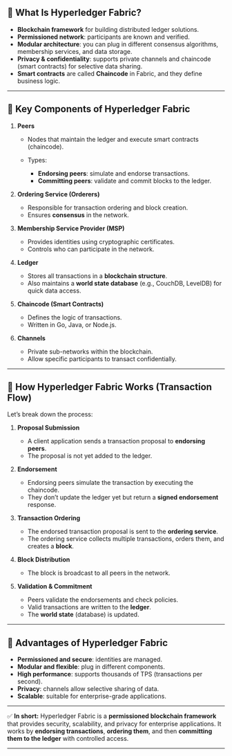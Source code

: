 ## 🔹 What Is Hyperledger Fabric?

* **Blockchain framework** for building distributed ledger solutions.
* **Permissioned network**: participants are known and verified.
* **Modular architecture**: you can plug in different consensus algorithms, membership services, and data storage.
* **Privacy & confidentiality**: supports private channels and chaincode (smart contracts) for selective data sharing.
* **Smart contracts** are called **Chaincode** in Fabric, and they define business logic.

---

## 🔹 Key Components of Hyperledger Fabric

1. **Peers**

   * Nodes that maintain the ledger and execute smart contracts (chaincode).
   * Types:

     * **Endorsing peers**: simulate and endorse transactions.
     * **Committing peers**: validate and commit blocks to the ledger.

2. **Ordering Service (Orderers)**

   * Responsible for transaction ordering and block creation.
   * Ensures **consensus** in the network.

3. **Membership Service Provider (MSP)**

   * Provides identities using cryptographic certificates.
   * Controls who can participate in the network.

4. **Ledger**

   * Stores all transactions in a **blockchain structure**.
   * Also maintains a **world state database** (e.g., CouchDB, LevelDB) for quick data access.

5. **Chaincode (Smart Contracts)**

   * Defines the logic of transactions.
   * Written in Go, Java, or Node.js.

6. **Channels**

   * Private sub-networks within the blockchain.
   * Allow specific participants to transact confidentially.

---

## 🔹 How Hyperledger Fabric Works (Transaction Flow)

Let’s break down the process:

1. **Proposal Submission**

   * A client application sends a transaction proposal to **endorsing peers**.
   * The proposal is not yet added to the ledger.

2. **Endorsement**

   * Endorsing peers simulate the transaction by executing the chaincode.
   * They don’t update the ledger yet but return a **signed endorsement** response.

3. **Transaction Ordering**

   * The endorsed transaction proposal is sent to the **ordering service**.
   * The ordering service collects multiple transactions, orders them, and creates a **block**.

4. **Block Distribution**

   * The block is broadcast to all peers in the network.

5. **Validation & Commitment**

   * Peers validate the endorsements and check policies.
   * Valid transactions are written to the **ledger**.
   * The **world state** (database) is updated.

---

## 🔹 Advantages of Hyperledger Fabric

* **Permissioned and secure**: identities are managed.
* **Modular and flexible**: plug in different components.
* **High performance**: supports thousands of TPS (transactions per second).
* **Privacy**: channels allow selective sharing of data.
* **Scalable**: suitable for enterprise-grade applications.

---

✅ **In short:**
Hyperledger Fabric is a **permissioned blockchain framework** that provides security, scalability, and privacy for enterprise applications. It works by **endorsing transactions**, **ordering them**, and then **committing them to the ledger** with controlled access.

---